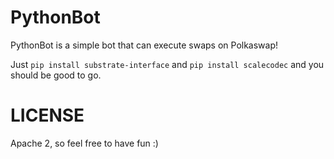 # PythonBot

PythonBot is a simple bot that can execute swaps on Polkaswap!

Just `pip install substrate-interface` and `pip install scalecodec` and you should be good to go.

# LICENSE

Apache 2, so feel free to have fun :)

